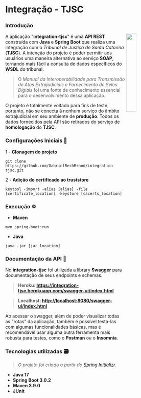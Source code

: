 # Integração - TJSC

### Introdução


<a href="https://www.tjsc.jus.br/"><img align="right" src="https://www.tjsc.jus.br/documents/10181/66389/TJSC-V-Tribunal+de+Justica.png/4f40f8a9-4c23-42a4-95a1-7999cb2d1534?t=1446045086727" width=25%></a>

A aplicação "**integration-tjsc**" é uma **API REST** construída com **Java** e **Spring Boot** que realiza uma integração com o
_Tribunal de Justiça de Santa Catarina_ (**TJSC**). A intenção do projeto é poder permitir aos usuários uma maneira alternativa ao serviço **SOAP**, tornando mais fácil a consulta de dados específicos do **WSDL** do tribunal.

>O _Manual da Interoperabilidade para Transmissão de Atos Extrajudiciais e Fornecimento de Selos Digiais_ foi uma fonte de conhecimento essencial para o desenvolvimento dessa aplicação.

O projeto é totalmente voltado para fins de teste, portanto, não se conecta à nenhum serviço do âmbito extrajudicial em seu ambiente de **produção**. Todos os dados fornecidos pela API são retirados do serviço de **homologação** do **TJSC**.

### Configurações Iniciais 🔧

1 - **Clonagem do projeto**


```properties
git clone https://github.com/GabrielRechBrand/integration-tjsc.git
```

2 - **Adição do certificado ao truststore**

```properties
keytool -import -alias [alias] -file [certificate_location] -keystore [cacerts_location]
```

### Execução ⚙️

- **Maven**
```properties
mvn spring-boot:run
```
- **Java**
```properties
java -jar [jar_location]
```
### Documentação da API 📃

No **integration-tjsc** foi utilizada a library **Swagger** para documentação de seus endpoints e schemas.

> **Heroku: <a href="">https://integration-tjsc.herokuapp.com/swagger-ui/index.html </a>**

> **Localhost: <a href="">http://localhost:8080/swagger-ui/index.html</a>**

Ao acessar o swagger, além de poder visualizar todas as "rotas" da aplicação, também é possível testá-las com algumas funcionalidades básicas, mas é recomendável usar alguma outra ferramenta mais robusta para testes, como o **Postman** ou o **Insomnia**.

### Tecnologias utilizadas 🗃️
>_O projeto foi criado a partir do <a href="https://start.spring.io/">Spring Initializr</a>._


- **Java 17**
- **Spring Boot 3.0.2**
- **Maven 3.9.0**
- **JUnit**